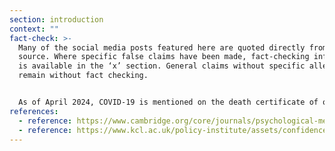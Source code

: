 ```yaml
---
section: introduction
context: ""
fact-check: >-
  Many of the social media posts featured here are quoted directly from their
  source. Where specific false claims have been made, fact-checking information
  is available in the ‘x’ section. General claims without specific allegations
  remain without fact checking. 


  As of April 2024, COVID-19 is mentioned on the death certificate of over 200,000 people in the UK, and we recognise that many of the posts featured in this project may offend some readers. We have selected the posts carefully, and the chosen posts are used as evidence of public distrust. We in no way endorse any of these claims.
references:
  - reference: https://www.cambridge.org/core/journals/psychological-medicine/article/coronavirus-conspiracy-beliefs-mistrust-and-compliance-with-government-guidelines-in-england/9D6401B1E58F146C738971C197407461
  - reference: https://www.kcl.ac.uk/policy-institute/assets/confidence-in-institutions.pdf
---
```

